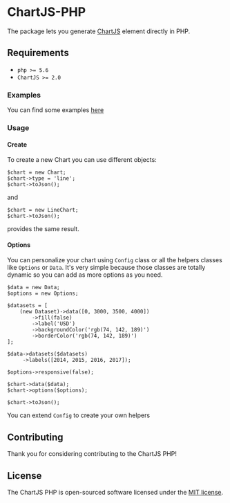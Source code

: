 # ChartJS-PHP
The package lets you generate [ChartJS](http://www.chartjs.org/ "ChartJS") element directly in PHP.

## Requirements
* `php >= 5.6`
* `ChartJS >= 2.0`

### Examples
You can find some examples [here](https://github.com/bbsnly/chartjs-php/tree/master/tests/examples "ChartJS PHP Examples")

### Usage
#### Create
To create a new Chart you can use different objects:
```
$chart = new Chart;
$chart->type = 'line';
$chart->toJson();
```
and
```
$chart = new LineChart;
$chart->toJson();
```
provides the same result.

#### Options
You can personalize your chart using `Config` class or all the helpers classes like `Options` or `Data`.
It's very simple because those classes are totally dynamic so you can add as more options as you need.
```
$data = new Data;
$options = new Options;

$datasets = [
    (new Dataset)->data([0, 3000, 3500, 4000])
        ->fill(false)
        ->label('USD')
        ->backgroundColor('rgb(74, 142, 189)')
        ->borderColor('rgb(74, 142, 189)')
];

$data->datasets($datasets)
     ->labels([2014, 2015, 2016, 2017]);

$options->responsive(false);

$chart->data($data);
$chart->options($options);

$chart->toJson();
```
You can extend `Config` to create your own helpers

## Contributing

Thank you for considering contributing to the ChartJS PHP!

## License

The ChartJS PHP is open-sourced software licensed under the [MIT license](http://opensource.org/licenses/MIT).